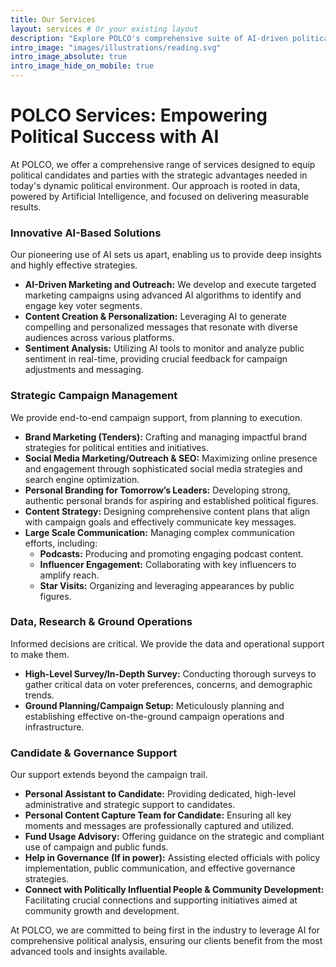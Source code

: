 ```yaml
---
title: Our Services
layout: services # Or your existing layout
description: "Explore POLCO's comprehensive suite of AI-driven political consulting services."
intro_image: "images/illustrations/reading.svg"
intro_image_absolute: true
intro_image_hide_on_mobile: true
---
```


# POLCO Services: Empowering Political Success with AI

At POLCO, we offer a comprehensive range of services designed to equip political candidates and parties with the strategic advantages needed in today's dynamic political environment. Our approach is rooted in data, powered by Artificial Intelligence, and focused on delivering measurable results.

### Innovative AI-Based Solutions
Our pioneering use of AI sets us apart, enabling us to provide deep insights and highly effective strategies.
*   **AI-Driven Marketing and Outreach:** We develop and execute targeted marketing campaigns using advanced AI algorithms to identify and engage key voter segments.
*   **Content Creation & Personalization:** Leveraging AI to generate compelling and personalized messages that resonate with diverse audiences across various platforms.
*   **Sentiment Analysis:** Utilizing AI tools to monitor and analyze public sentiment in real-time, providing crucial feedback for campaign adjustments and messaging.

### Strategic Campaign Management
We provide end-to-end campaign support, from planning to execution.
*   **Brand Marketing (Tenders):** Crafting and managing impactful brand strategies for political entities and initiatives.
*   **Social Media Marketing/Outreach & SEO:** Maximizing online presence and engagement through sophisticated social media strategies and search engine optimization.
*   **Personal Branding for Tomorrow’s Leaders:** Developing strong, authentic personal brands for aspiring and established political figures.
*   **Content Strategy:** Designing comprehensive content plans that align with campaign goals and effectively communicate key messages.
*   **Large Scale Communication:** Managing complex communication efforts, including:
    *   **Podcasts:** Producing and promoting engaging podcast content.
    *   **Influencer Engagement:** Collaborating with key influencers to amplify reach.
    *   **Star Visits:** Organizing and leveraging appearances by public figures.

### Data, Research & Ground Operations
Informed decisions are critical. We provide the data and operational support to make them.
*   **High-Level Survey/In-Depth Survey:** Conducting thorough surveys to gather critical data on voter preferences, concerns, and demographic trends.
*   **Ground Planning/Campaign Setup:** Meticulously planning and establishing effective on-the-ground campaign operations and infrastructure.

### Candidate & Governance Support
Our support extends beyond the campaign trail.
*   **Personal Assistant to Candidate:** Providing dedicated, high-level administrative and strategic support to candidates.
*   **Personal Content Capture Team for Candidate:** Ensuring all key moments and messages are professionally captured and utilized.
*   **Fund Usage Advisory:** Offering guidance on the strategic and compliant use of campaign and public funds.
*   **Help in Governance (If in power):** Assisting elected officials with policy implementation, public communication, and effective governance strategies.
*   **Connect with Politically Influential People & Community Development:** Facilitating crucial connections and supporting initiatives aimed at community growth and development.

At POLCO, we are committed to being first in the industry to leverage AI for comprehensive political analysis, ensuring our clients benefit from the most advanced tools and insights available.
